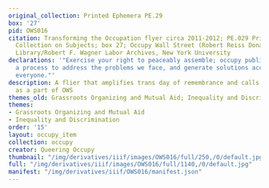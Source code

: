 ```yaml
---
original_collection: Printed Ephemera PE.29
box: '27'
pid: OWS016
citation: Transforming the Occupation flyer circa 2011-2012; PE.029 Printed Ephemera
  Collection on Subjects; box 27; Occupy Wall Street (Robert Reiss Donation); Tamiment
  Library/Robert F. Wagner Labor Archives, New York University
declarations: '"Exercise your right to peaceably assemble; occupy public space;  create
  a process to address the problems we face, and generate solutions accessible to
  everyone."'
description: A flier that amplifies trans day of remembrance and calls for trans awareness
  as a part of OWS
themes_old: Grassroots Organizing and Mutual Aid; Inequality and Discrimination
themes:
- Grassroots Organizing and Mutual Aid
- Inequality and Discrimination
order: '15'
layout: occupy_item
collection: occupy
creator: Queering Occupy
thumbnail: "/img/derivatives/iiif/images/OWS016/full/250,/0/default.jpg"
full: "/img/derivatives/iiif/images/OWS016/full/1140,/0/default.jpg"
manifest: "/img/derivatives/iiif/OWS016/manifest.json"
---
```

